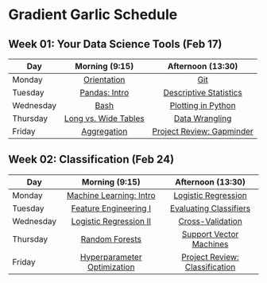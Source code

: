 # Gradient Garlic Schedule

## Week 01: Your Data Science Tools (Feb 17)

| Day | Morning (9:15) | Afternoon (13:30) |
| - | :--: | :--: |
| Monday | [Orientation][1] | [Git][2] |
| Tuesday | [Pandas: Intro][3] | [Descriptive Statistics][4] |
| Wednesday | [Bash][5] | [Plotting in Python][6] |
| Thursday | [Long vs. Wide Tables][7] | [Data Wrangling][8] |
| Friday | [Aggregation][9] | [Project Review: Gapminder][10] |

[1]: https://krspiced.pythonanywhere.com/chapters/your_data_science_toolbox/README.html

[2]: https://krspiced.pythonanywhere.com/chapters/your_data_science_toolbox/git/README.html

[3]: https://krspiced.pythonanywhere.com/chapters/project_gapminder/introduction_to_pandas.html

[4]: https://krspiced.pythonanywhere.com

[5]: https://krspiced.pythonanywhere.com/chapters/your_data_science_toolbox/bash_tutorial/bash_command_line.html

[6]: https://krspiced.pythonanywhere.com/chapters/project_gapminder/plotting/README.html

[7]: https://krspiced.pythonanywhere.com/chapters/project_gapminder/long_vs_wide.html

[8]: https://krspiced.pythonanywhere.com/chapters/project_gapminder/data_wrangling.html

[9]: https://krspiced.pythonanywhere.com/chapters/project_gapminder/aggregation/README.html

[10]: https://krspiced.pythonanywhere.com/chapters/project_gapminder/README.html


## Week 02: Classification (Feb 24)

| Day | Morning (9:15) | Afternoon (13:30) |
| - | :--: | :--: |
| Monday | [Machine Learning: Intro][1] | [Logistic Regression][2] |
| Tuesday | [Feature Engineering I][3] | [Evaluating Classifiers][4] |
| Wednesday | [Logistic Regression II][5] | [Cross-Validation][6] |
| Thursday | [Random Forests][7] | [Support Vector Machines][8] |
| Friday | [Hyperparameter Optimization][9] | [Project Review: Classification][10] |

[1]: https://krspiced.pythonanywhere.com/chapters/project_titanic/ml_fundamentals/README.html

[2]: https://krspiced.pythonanywhere.com/chapters/project_titanic/logistic_regression/README.html

[3]: https://krspiced.pythonanywhere.com/chapters/project_titanic/feature_engineering/README.html

[4]: https://krspiced.pythonanywhere.com/chapters/project_titanic/evaluating_classifiers/README.html

[5]: https://krspiced.pythonanywhere.com

[6]: https://krspiced.pythonanywhere.com/chapters/project_titanic/cross_validation/README.html

[7]: https://krspiced.pythonanywhere.com/chapters/project_titanic/random_forests/random_forests.html

[8]: https://krspiced.pythonanywhere.com/chapters/project_titanic/support_vector_machines/README.html

[9]: https://krspiced.pythonanywhere.com/chapters/project_bicycles/hyperparameter_optimization/README.html

[10]: https://krspiced.pythonanywhere.com/chapters/project_titanic/README.html

